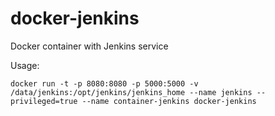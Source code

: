 # docker-jenkins
Docker container with Jenkins service

Usage:

    docker run -t -p 8080:8080 -p 5000:5000 -v /data/jenkins:/opt/jenkins/jenkins_home --name jenkins --privileged=true --name container-jenkins docker-jenkins 
